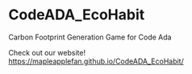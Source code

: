 # CodeADA_EcoHabit
Carbon Footprint Generation Game for Code Ada

Check out our website!
https://mapleapplefan.github.io/CodeADA_EcoHabit/
